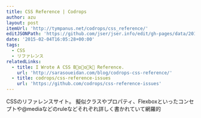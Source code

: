 ```yaml
---
title: CSS Reference | Codrops
author: azu
layout: post
itemUrl: 'http://tympanus.net/codrops/css_reference/'
editJSONPath: 'https://github.com/jser/jser.info/edit/gh-pages/data/2015/02/index.json'
date: '2015-02-04T16:05:28+00:00'
tags:
  - CSS
  - リファレンス
relatedLinks:
  - title: I Wrote A CSS B⃫o⃫o⃫k⃫ Reference.
    url: 'http://sarasoueidan.com/blog/codrops-css-reference/'
  - title: codrops/css-reference-issues
    url: 'https://github.com/codrops/css-reference-issues'
---
```

CSSのリファレンスサイト。
擬似クラスやプロパティ、Flexboxといったコンセプトや@mediaなどのruleなどそれぞれ詳しく書かれていて網羅的
